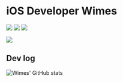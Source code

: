 # iOS Developer Wimes
<img src="https://img.shields.io/badge/Swift-FF4F00?style=flat-square&logo=Swift&logoColor=white"/></a> <img src="https://img.shields.io/badge/Javascript-F0DB4F?style=flat-square&logo=JavaScript&logoColor=323330"/></a> <img src="https://img.shields.io/badge/C%2B%2B-00599C?style=flat-square&logo=C%2B%2B&logoColor=white"/></a>

<a href="mailto:dev.wimes@gmail.com"><img src="https://img.shields.io/badge/Gmail-EA4335?style=flat-square&logo=Gmail&logoColor=white&link=mailto:dev.wimes@gmail.com"/></a>

## Dev log
![Wimes' GitHub stats](https://github-readme-stats.vercel.app/api?username=dev-wimes&show_icons=true&theme=radical)

